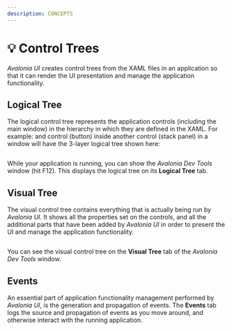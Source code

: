 ```yaml
---
description: CONCEPTS
---
```


# 💡 Control Trees

_Avalonia UI_ creates control trees from the XAML files in an application so that it can render the UI presentation and manage the application functionality.  &#x20;

## Logical Tree

The logical control tree represents the application controls (including the main window) in the hierarchy in which they are defined in the XAML. For example: and control (button) inside another control (stack panel) in a window will have the 3-layer logical tree shown here:

<img src="../.gitbook/assets/image (61).png" alt=""/>

While your application is running, you can show the _Avalonia Dev Tools_ window (hit F12). This displays the logical tree on its **Logical Tree** tab.

## Visual Tree&#x20;

The visual control tree contains everything that is actually being run by _Avalonia UI_. It shows all the properties set on the controls, and all the additional parts that have been added by _Avalonia UI_ in order to present the UI and manage the application functionality. &#x20;

<img src="../.gitbook/assets/image (15) (2).png" alt=""/>

You can see the visual control tree on the **Visual Tree** tab of the _Avalonia Dev Tools_ window.

## Events&#x20;

An essential part of application functionality management performed by _Avalonia UI_, is the generation and propagation of events. The **Events** tab logs the source and propagation of events as you move around, and otherwise interact with the running application.

<img src="../.gitbook/assets/image (1) (1) (2).png" alt=""/>
